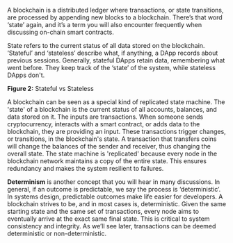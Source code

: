 A blockchain is a distributed ledger where transactions, or state transitions, are processed by appending new blocks to a blockchain. There’s that word ‘state’ again, and it’s a term you will also encounter frequently when discussing on-chain smart contracts. 

State refers to the current status of all data stored on the blockchain. ‘Stateful’ and ‘stateless’ describe what, if anything, a DApp records about previous sessions. Generally, stateful DApps retain data, remembering what went before. They keep track of the ‘state’ of the system, while stateless DApps don't. 

**Figure 2:** Stateful vs Stateless 

A blockchain can be seen as a special kind of replicated state machine. The 'state' of a blockchain is the current status of all accounts, balances, and data stored on it. The inputs are transactions. When someone sends cryptocurrency, interacts with a smart contract, or adds data to the blockchain, they are providing an input. These transactions trigger changes, or transitions, in the blockchain's state. A transaction that transfers coins will change the balances of the sender and receiver, thus changing the overall state. The state machine is 'replicated' because every node in the blockchain network maintains a copy of the entire state. This ensures redundancy and makes the system resilient to failures.

**Determinism** is another concept that you will hear in many discussions. In general, if an outcome is predictable, we say the process is ‘deterministic’. In systems design, predictable outcomes make life easier for developers. A blockchain strives to be, and in most cases is, deterministic. Given the same starting state and the same set of transactions, every node aims to eventually arrive at the exact same final state. This is critical to system consistency and integrity. As we’ll see later, transactions can be deemed deterministic or non-deterministic.
